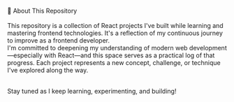 🚀 About This Repository<br><br>
This repository is a collection of React projects I've built while learning and mastering frontend technologies. It's a reflection of my continuous journey to improve as a frontend developer.
<br>
I'm committed to deepening my understanding of modern web development—especially with React—and this space serves as a practical log of that progress. Each project represents a new concept, challenge, or technique I've explored along the way.<br><br>

Stay tuned as I keep learning, experimenting, and building!
